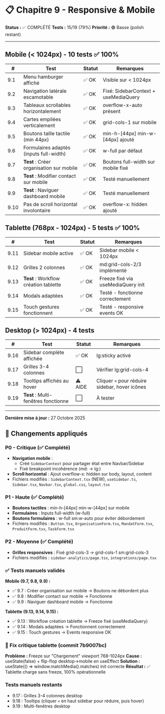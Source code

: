 # 📋 Chapitre 9 - Responsive & Mobile

**Status :** ✅ COMPLÉTÉ
**Tests :** 15/19 (79%)
**Priorité :** 🟢 Basse (polish restant)

---

## Mobile (< 1024px) - 10 tests ✅ 100%

| # | Test | Statut | Remarques |
|---|------|--------|-----------|
| 9.1 | Menu hamburger affiché | ✅ OK | Visible sur < 1024px |
| 9.2 | Navigation latérale escamotable | ✅ OK | Fixé: SidebarContext + useMediaQuery |
| 9.3 | Tableaux scrollables horizontalement | ✅ OK | overflow-x-auto présent |
| 9.4 | Cartes empilées verticalement | ✅ OK | grid-cols-1 sur mobile |
| 9.5 | Boutons taille tactile (min 44px) | ✅ OK | min-h-[44px] min-w-[44px] ajouté |
| 9.6 | Formulaires adaptés (inputs full-width) | ✅ OK | w-full par défaut |
| 9.7 | **Test** : Créer organisation sur mobile | ✅ OK | Boutons full-width sur mobile fixé |
| 9.8 | **Test** : Modifier contact sur mobile | ✅ OK | Testé manuellement |
| 9.9 | **Test** : Naviguer dashboard mobile | ✅ OK | Testé manuellement |
| 9.10 | Pas de scroll horizontal involontaire | ✅ OK | overflow-x: hidden ajouté |

## Tablette (768px - 1024px) - 5 tests ✅ 100%

| # | Test | Statut | Remarques |
|---|------|--------|-----------|
| 9.11 | Sidebar mobile active | ✅ OK | Sidebar mobile < 1024px |
| 9.12 | Grilles 2 colonnes | ✅ OK | md:grid-cols-2/3 implémenté |
| 9.13 | **Test** : Workflow création tablette | ✅ OK | Freeze fixé via useMediaQuery init |
| 9.14 | Modals adaptées | ✅ OK | Testé - fonctionne correctement |
| 9.15 | Touch gestures fonctionnent | ✅ OK | Testé - responsive events OK |

## Desktop (> 1024px) - 4 tests

| # | Test | Statut | Remarques |
|---|------|--------|-----------|
| 9.16 | Sidebar complète affichée | ✅ OK | lg:sticky activé |
| 9.17 | Grilles 3-4 colonnes | ⬜ | Vérifier lg:grid-cols-4 |
| 9.18 | Tooltips affichés au hover | ⚠️ AIDE | Cliquer `<` pour réduire sidebar, hover icônes |
| 9.19 | **Test** : Multi-fenêtres fonctionne | ⬜ | À tester |

---

**Dernière mise à jour :** 27 Octobre 2025

## 📝 Changements appliqués

### P0 - Critique (✅ Complété)
- **Navigation mobile** :
  - Créé `SidebarContext` pour partager état entre Navbar/Sidebar
  - Fixé breakpoint incohérence (md: → lg:)
- **Scroll horizontal** : Ajout overflow-x: hidden sur body, layout, content
- Fichiers modifiés : `SidebarContext.tsx` (NEW), `useSidebar.ts`, `Sidebar.tsx`, `Navbar.tsx`, `global.css`, `layout.tsx`

### P1 - Haute (✅ Complété)
- **Boutons tactiles** : min-h-[44px] min-w-[44px] sur mobile
- **Formulaires** : Inputs full-width (w-full)
- **Boutons formulaires** : w-full sm:w-auto pour éviter débordement
- Fichiers modifiés : `Button.tsx`, `OrganisationForm.tsx`, `MandatForm.tsx`, `ProduitForm.tsx`, `TaskForm.tsx`

### P2 - Moyenne (✅ Complété)
- **Grilles responsives** : Fixé grid-cols-3 → grid-cols-1 sm:grid-cols-3
- Fichiers modifiés : `sidebar-analytics/page.tsx`, `integrations/page.tsx`

### ✅ Tests manuels validés
**Mobile (9.7, 9.8, 9.9) :**
- ✅ 9.7 : Créer organisation sur mobile → Boutons ne débordent plus
- ✅ 9.8 : Modifier contact sur mobile → Fonctionne
- ✅ 9.9 : Naviguer dashboard mobile → Fonctionne

**Tablette (9.13, 9.14, 9.15) :**
- ✅ 9.13 : Workflow création tablette → Freeze fixé (useMediaQuery)
- ✅ 9.14 : Modals adaptées → Fonctionnent correctement
- ✅ 9.15 : Touch gestures → Events responsive OK

### 📝 Fix critique tablette (commit 7b9007bc)
**Problème :** Freeze sur "Chargement" viewport 768-1024px
**Cause :** useState(false) + flip-flop desktop→mobile en useEffect
**Solution :** useState(() => window.matchMedia().matches) init correcte
**Résultat :** ✅ Tablette charge sans freeze, 100% opérationnelle

### Tests manuels restants
- 9.17 : Grilles 3-4 colonnes desktop
- 9.18 : Tooltips (cliquer `<` en haut sidebar pour réduire, puis hover)
- 9.19 : Multi-fenêtres desktop
